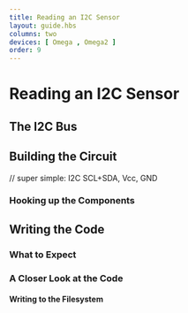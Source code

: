 ```yaml
---
title: Reading an I2C Sensor
layout: guide.hbs
columns: two
devices: [ Omega , Omega2 ]
order: 9
---
```


# Reading an I2C Sensor


<!-- {{!insert 'i2c'}} -->
## The I2C Bus




## Building the Circuit

// super simple: I2C SCL+SDA, Vcc, GND

### Hooking up the Components




## Writing the Code


### What to Expect


### A Closer Look at the Code

#### Writing to the Filesystem